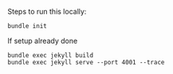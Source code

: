 Steps to run this locally:

```shell
bundle init
```

If setup already done

```shell
bundle exec jekyll build
bundle exec jekyll serve --port 4001 --trace
```
